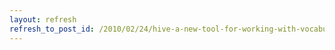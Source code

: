 ```yaml
---
layout: refresh
refresh_to_post_id: /2010/02/24/hive-a-new-tool-for-working-with-vocabularies-ryan-scherle-and-jose-aguera-code4lib-2010
---
```

